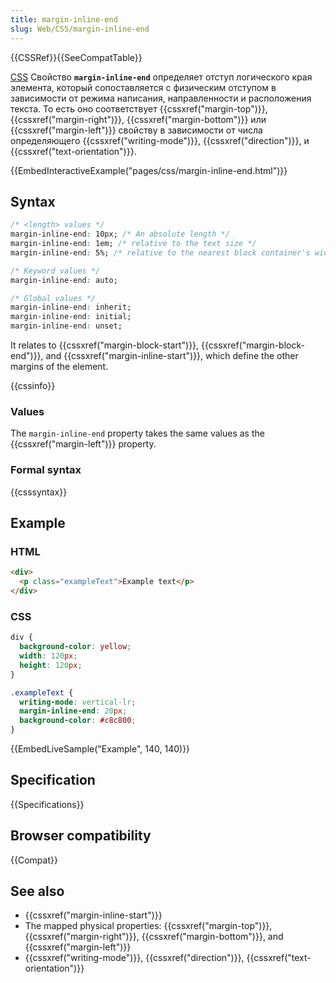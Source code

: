 ```yaml
---
title: margin-inline-end
slug: Web/CSS/margin-inline-end
---
```


{{CSSRef}}{{SeeCompatTable}}

[CSS](/ru/docs/Web/CSS) Свойство **`margin-inline-end`** определяет отступ логического края элемента, который сопоставляется с физическим отступом в зависимости от режима написания, направленности и расположения текста. То есть оно соответствует {{cssxref("margin-top")}}, {{cssxref("margin-right")}}, {{cssxref("margin-bottom")}} или {{cssxref("margin-left")}} свойству в зависимости от числа определяющего {{cssxref("writing-mode")}}, {{cssxref("direction")}}, и {{cssxref("text-orientation")}}.

{{EmbedInteractiveExample("pages/css/margin-inline-end.html")}}

## Syntax

```css
/* <length> values */
margin-inline-end: 10px; /* An absolute length */
margin-inline-end: 1em; /* relative to the text size */
margin-inline-end: 5%; /* relative to the nearest block container's width */

/* Keyword values */
margin-inline-end: auto;

/* Global values */
margin-inline-end: inherit;
margin-inline-end: initial;
margin-inline-end: unset;
```

It relates to {{cssxref("margin-block-start")}}, {{cssxref("margin-block-end")}}, and {{cssxref("margin-inline-start")}}, which define the other margins of the element.

{{cssinfo}}

### Values

The `margin-inline-end` property takes the same values as the {{cssxref("margin-left")}} property.

### Formal syntax

{{csssyntax}}

## Example

### HTML

```html
<div>
  <p class="exampleText">Example text</p>
</div>
```

### CSS

```css
div {
  background-color: yellow;
  width: 120px;
  height: 120px;
}

.exampleText {
  writing-mode: vertical-lr;
  margin-inline-end: 20px;
  background-color: #c8c800;
}
```

{{EmbedLiveSample("Example", 140, 140)}}

## Specification

{{Specifications}}

## Browser compatibility

{{Compat}}

## See also

- {{cssxref("margin-inline-start")}}
- The mapped physical properties: {{cssxref("margin-top")}}, {{cssxref("margin-right")}}, {{cssxref("margin-bottom")}}, and {{cssxref("margin-left")}}
- {{cssxref("writing-mode")}}, {{cssxref("direction")}}, {{cssxref("text-orientation")}}
